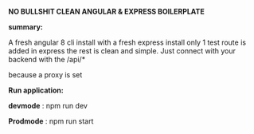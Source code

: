 **NO BULLSHIT CLEAN ANGULAR &amp; EXPRESS BOILERPLATE**

**summary:**

A fresh angular 8 cli install with a fresh express install only 1 test route is added in express the rest is clean and simple. Just connect with your backend with the /api/\*

because a proxy is set

**Run application:**

**devmode** : npm run dev

**Prodmode** : npm run start
